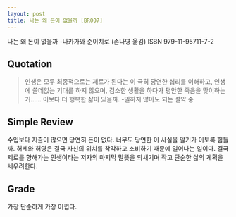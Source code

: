 ```yaml
---
layout: post
title: 나는 왜 돈이 없을까 [BR007]
---
```


나는 왜 돈이 없을까
-나카가와 준이치로 (손나영 옮김)
ISBN 979-11-95711-7-2

## Quotation <i class="fa fa-quote-left" aria-hidden="true"></i>

>인생은 모두 최종적으로는 제로가 된다는 이 극히 당연한 섭리를 이해하고, 인생에 쓸데없는 기대를 하지 않으며, 검소한 생활을 하다가 평안한 죽음을 맞이하는거...... 이보다 더 행복한 삶이 있을까. -일하지 않아도 되는 절약 중

## Simple Review <i class="fa fa-comment" aria-hidden="true"></i>

<span class="drop">수</span>입보다 지출이 많으면 당연히 돈이 없다. 너무도 당연한 이 사실을 알기가 이토록 힘들까. 허세와 허영은 결국 자신의 위치를 착각하고 소비하기 때문에 일어나는 일이다. <span class="em">결국 제로를 향해가는 인생이라는 저자의 마지막 말뜻을 되새기며 작고 단순한 삶의 계획을 세우려한다.</span>

## Grade <i class="fa fa-paragraph" aria-hidden="true"></i>

<i class="fa fa-star" aria-hidden="true"></i>
<i class="fa fa-star" aria-hidden="true"></i>
<!-- <i class="fa fa-star" aria-hidden="true"></i> -->
<!-- <i class="fa fa-star-o" aria-hidden="true"></i> -->
<i class="fa fa-star-half-o" aria-hidden="true"></i>
<i class="fa fa-star-o" aria-hidden="true"></i>
<i class="fa fa-star-o" aria-hidden="true"></i>

가장 단순하게 가장 어렵다.